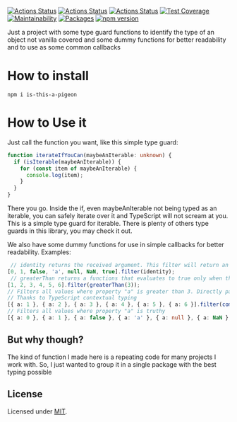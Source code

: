[![Actions Status](https://github.com/Codibre/is-this-a-pigeon/workflows/build/badge.svg)](https://github.com/Codibre/is-this-a-pigeon/actions)
[![Actions Status](https://github.com/Codibre/is-this-a-pigeon/workflows/test/badge.svg)](https://github.com/Codibre/is-this-a-pigeon/actions)
[![Actions Status](https://github.com/Codibre/is-this-a-pigeon/workflows/lint/badge.svg)](https://github.com/Codibre/is-this-a-pigeon/actions)
[![Test Coverage](https://api.codeclimate.com/v1/badges/90996d7f4178c61437ab/test_coverage)](https://codeclimate.com/github/Codibre/is-this-a-pigeon/test_coverage)
[![Maintainability](https://api.codeclimate.com/v1/badges/90996d7f4178c61437ab/maintainability)](https://codeclimate.com/github/Codibre/is-this-a-pigeon/maintainability)
[![Packages](https://david-dm.org/Codibre/is-this-a-pigeon.svg)](https://david-dm.org/Codibre/is-this-a-pigeon)
[![npm version](https://badge.fury.io/js/is-this-a-pigeon.svg)](https://badge.fury.io/js/is-this-a-pigeon)

Just a project with some type guard functions to identify the type of an object not vanilla covered and some dummy functions for better readability and to use as some common callbacks

# How to install

```
npm i is-this-a-pigeon
```

# How to Use it

Just call the function you want, like this simple type guard:

```ts
function iterateIfYouCan(maybeAnIterable: unknown) {
  if (isIterable(maybeAnIterable)) {
    for (const item of maybeAnIterable) {
      console.log(item);
    }
  }
}
```

There you go. Inside the if, even maybeAnIterable not being typed as an iterable, you can safely iterate over it and TypeScript will not scream at you. This is a simple type guard for iterable. There is plenty of others type guards in this library, you may check it out.


We also have some dummy functions for use in simple callbacks for better readability. Examples:

```ts
 // identity returns the received argument. This filter will return an array excluding all the falsy elements
[0, 1, false, 'a', null, NaN, true].filter(identity);
 // greaterThan returns a functions that evaluates to true only when the argument is greater than the informed value
[1, 2, 3, 4, 5, 6].filter(greaterThan(3));
// Filters all values where property "a" is greater than 3. Directly passing as a parameter of filter or something similar, you have a strongly typed property key!
// Thanks to TypeScript contextual typing
[{ a: 1 }, { a: 2 }, { a: 3 }, { a: 4 }, { a: 5 }, { a: 6 }].filter(compareProp('a', greaterThan(3)));
// Filters all values where property "a" is truthy
[{ a: 0 }, { a: 1 }, { a: false }, { a: 'a' }, { a: null }, { a: NaN }, { a: true }].filter(prop('a'));
```


## But why though?

The kind of function I made here is a repeating code for many projects I work with. So, I just wanted to group it in a single package with the best typing possible

## License

Licensed under [MIT](https://en.wikipedia.org/wiki/MIT_License).
